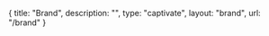 {
    title: "Brand",
    description: "",
    type: "captivate",
    layout: "brand",
    url: "/brand"
}